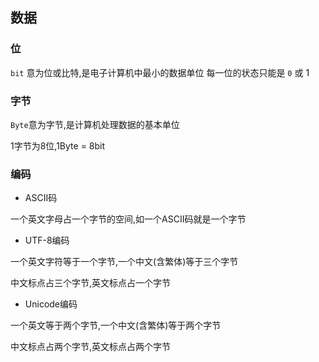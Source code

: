 <!--
 * @Description: 
 * @Version: 1.0
 * @Author: DaLao
 * @Email: dalao_li@163.com
 * @Date: 2021-09-07 17:11:08
 * @LastEditors: DaLao
 * @LastEditTime: 2022-07-03 12:27:22
-->

## 数据


### 位


`bit` 意为位或比特,是电子计算机中最小的数据单位
每一位的状态只能是 `0` 或 $1$


### 字节


`Byte`意为字节,是计算机处理数据的基本单位

1字节为8位,1Byte = 8bit


### 编码


- ASCII码

一个英文字母占一个字节的空间,如一个ASCII码就是一个字节


- UTF-8编码

一个英文字符等于一个字节,一个中文(含繁体)等于三个字节

中文标点占三个字节,英文标点占一个字节


- Unicode编码

一个英文等于两个字节,一个中文(含繁体)等于两个字节

中文标点占两个字节,英文标点占两个字节